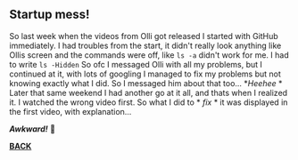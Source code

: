 ## Startup mess!

So last week when the videos from Olli got released I started with GitHub immediately. 
I had troubles from the start, it didn't really look anything like Ollis screen and 
the commands were off, like ```ls -a``` didn't work for me. I had to write ``` ls -Hidden ```
So ofc I messaged Olli with all my problems, but I continued at it, with lots of googling 
I managed to fix my problems but not knowing exactly what I did. So I messaged him about that too...
**Heehee* *
Later that same weekend I had another go at it all, and thats when I realized it. I watched the wrong
video first. So what I did to * *fix* * it was displayed in the first video, with explanation...

***Awkward!***
:smiling_face_with_tear:

[**BACK**](/README.md)